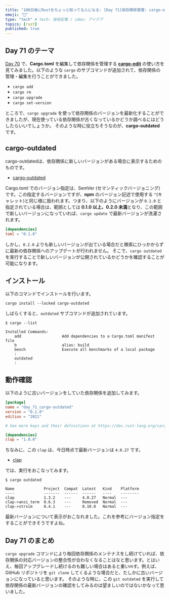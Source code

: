 ```yaml
---
title: "100日後にRustをちょっと知ってる人になる: [Day 71]依存関係管理: cargo-outdated"
emoji: "🦀"
type: "tech" # tech: 技術記事 / idea: アイデア
topics: [rust]
published: true
---
```

## Day 71 のテーマ

[Day 70](https://zenn.dev/shinyay/articles/hello-rust-day068) で、**Cargo.toml** を編集して依存関係を管理する **[cargo-edit](https://github.com/killercup/cargo-edit)** の使い方を見てみました。以下のような `cargo` のサブコマンドが追加されて、依存関係の管理・編集を行うことができました。

- `cargo add`
- `cargo rm`
- `cargo upgrade`
- `cargo set-version`

ところで、`cargo upgrade` を使って依存関係のバージョンを最新化することができましたが、現在使っている依存関係が古くなっているかどうか調べるにはどうしたらいいでしょうか。
そのような時に役立ちそうなのが、**cargo-outdated** です。

## cargo-outdated

cargo-outdatedは、依存関係に新しいバージョンがある場合に表示するためのものです。

- [cargo-outdated](https://github.com/kbknapp/cargo-outdated)

Cargo.toml でのバージョン指定は、SemVer (セマンティックバージョニング) です。この指定するバージョンですが、**npm** のバージョン記述で使用する `^`(キャレット)と同じ様に扱われます。つまり、以下のようにバージョンが `0.1.0` と指定されている場合は、範囲としては **0.1.0 以上、0.2.0 未満**となり、この範囲で新しいバージョンになっていれば、`cargo update` で最新バージョンが洗濯されます。

```toml
[dependencies]
toml = "0.1.0"
```

しかし、`0.2.0` よりも新しいバージョンが出ている場合だと検索にひっかからずに最新の依存関係へのアップデートが行われません。
そこで、`cargo outdated` を実行することで新しいバージョンが公開されているかどうかを確認することが可能になります。

## インストール

以下のコマンドでインストールを行います。

```shell
cargo install --locked cargo-outdated
```

しばらくすると、`outdated` サブコマンドが追加されています。

```shell
$ cargo --list

Installed Commands:
    add                  Add dependencies to a Cargo.toml manifest file
    b                    alias: build
    bench                Execute all benchmarks of a local package
    :
    outdated
    :
```

## 動作確認

以下のように古いバージョンをしていた依存関係を追加してみます。

```toml
[package]
name = "day_71_cargo-outdated"
version = "0.1.0"
edition = "2021"

# See more keys and their definitions at https://doc.rust-lang.org/cargo/reference/manifest.html

[dependencies]
clap = "1.0.0"
```

ちなみに、この `clap` は、今日時点で最新バージョンは `4.0.27` です。

- [clap](https://crates.io/crates/clap)

では、実行をおこなってみます。

```shell
$ cargo outdated

Name             Project  Compat  Latest   Kind    Platform
----             -------  ------  ------   ----    --------
clap             1.3.2    ---     4.0.27   Normal  ---
clap->ansi_term  0.6.3    ---     Removed  Normal  ---
clap->strsim     0.4.1    ---     0.10.0   Normal  ---
```

最新バージョンについて表示がおこなれました。これを参考にバージョン指定をすることができそうですよね。

## Day 71 のまとめ

`cargo upgrade` コマンドにより毎回依存関係のメンテナスをし続けていれば、依存関係の対応バージョンの整合性が合わなくなることはなと思います。とはいえ、毎回アップグレードし続けるのも難しい場合はあると重いmす。例えば、GitHub リポジトリを `git clone` してくるような場合だと、たしかに古いバージョンになっていると思います。
そのような時に、この `git outdated` を実行して依存関係の最新バージョンの確認をしてみるのは望ましいのではないかなって思いました。